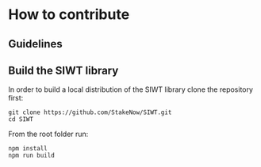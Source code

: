 # How to contribute
## Guidelines


## Build the SIWT library
 In order to build a local distribution of the SIWT library clone the repository first:
 ```
git clone https://github.com/StakeNow/SIWT.git
cd SIWT
 ```

From the root folder run:
```
npm install
npm run build
```
